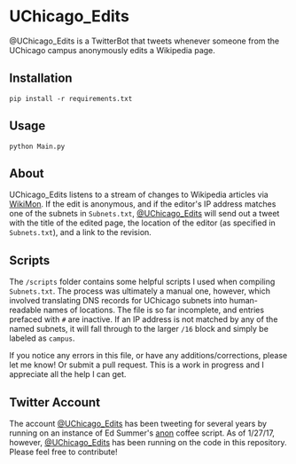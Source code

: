 # UChicago_Edits
@UChicago_Edits is a TwitterBot that tweets whenever someone from the UChicago campus anonymously edits a Wikipedia page.

## Installation
`pip install -r requirements.txt`

## Usage
`python Main.py`

## About
UChicago_Edits listens to a stream of changes to Wikipedia articles via [WikiMon](https://github.com/hatnote/wikimon). If the edit is anonymous, and if the editor's IP address matches one of the subnets in `Subnets.txt`, [@UChicago_Edits](https://twitter.com/UChicago_edits) will send out a tweet with the title of the edited page, the location of the editor (as specified in `Subnets.txt`), and a link to the revision.

## Scripts
The `/scripts` folder contains some helpful scripts I used when compiling `Subnets.txt`. The process was ultimately a manual one, however, which involved translating DNS records for UChicago subnets into human-readable names of locations. The file is so far incomplete, and entries prefaced with `#` are inactive. If an IP address is not matched by any of the named subnets, it will fall through to the larger `/16` block and simply be labeled as `campus`.

If you notice any errors in this file, or have any additions/corrections, please let me know! Or submit a pull request. This is a work in progress and I appreciate all the help I can get.

## Twitter Account
The account [@UChicago_Edits](https://twitter.com/UChicago_edits) has been tweeting for several years by running on an instance of Ed Summer's [anon](https://github.com/edsu/anon) coffee script. As of 1/27/17, however, [@UChicago_Edits](https://twitter.com/UChicago_edits) has been running on the code in this repository. Please feel free to contribute!